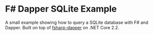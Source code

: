# F# Dapper SQLite Example

A small example showing how to query a SQLite database with F# and Dapper. Built on top of [fsharp-dapper](https://github.com/AlexTroshkin/fsharp-dapper) on .NET Core 2.2. 